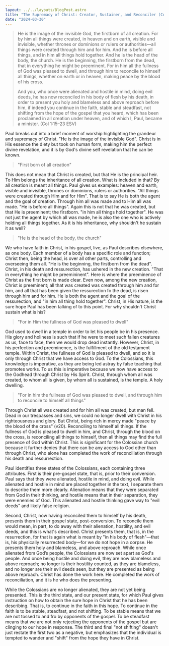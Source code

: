 ```yaml
---
layout: ../../layouts/BlogPost.astro
title: "The Supremacy of Christ: Creator, Sustainer, and Reconciler (Col 1:15-23)"
date: "2024-03-30"
---
```


>He is the image of the invisible God, the firstborn of all creation. For by him all things were created, in heaven and on earth, visible and invisible, whether thrones or dominions or rulers or authorities—all things were created through him and for him. And he is before all things, and in him all things hold together. And he is the head of the body, the church. He is the beginning, the firstborn from the dead, that in everything he might be preeminent. For in him all the fullness of God was pleased to dwell, and through him to reconcile to himself all things, whether on earth or in heaven, making peace by the blood of his cross.
>
>And you, who once were alienated and hostile in mind, doing evil deeds, he has now reconciled in his body of flesh by his death, in order to present you holy and blameless and above reproach before him, if indeed you continue in the faith, stable and steadfast, not shifting from the hope of the gospel that you heard, which has been proclaimed in all creation under heaven, and of which I, Paul, became a minister. (Col 1:15–23 ESV)

Paul breaks out into a brief moment of worship highlighting the grandeur and supremacy of Christ. "He is the image of the invisible God". Christ is in His essence the diety but took on human form, making him the perfect divine revelation, and it is by God's divine self revelation that he can be known. 

>"First born of all creation" 

This does not mean that Christ is created, but that He is the principal heir. To Him belongs the inheritance of all creation. What is included in that? By all creation is meant all things. Paul gives us examples: heaven and earth, visible and invisible, thrones or dominions, rulers or authorities. "All things were created through Him and for Him". That is to say He is both the agent and the goal of creation. Through him all was made and to Him all was made. "He is before all things". Again this is not that he was created, but that He is preeminent; the firstborn. "in him all things hold together". He was not just the agent by which all was made, he is also the one who is actively holding all things together. As it is his inheritance, why shouldn't he sustain it as well?

>"He is the head of the body, the church"

We who have faith in Christ, in his gospel, live, as Paul describes elsewhere, as one body. Each member of a body has a specific role and function; Christ then,  being the head, is over all other parts, controlling and overseeing them all. "He is the beginning, the firstborn from the dead". Christ, in his death and ressurection, has ushered in the new creation. "That in everything he might be preemininent". Here is where the preeminence of Christ as the first born is made clear. Even now, among the new creation, Christ is preeminent; all that was created was created through him and for him, and all that has been given the ressurection fo the dead, is risen through him and for him. He is both the agent and the goal of the ressurection, and "in him all thing hold together". Christ, in His nature, is the sure hope Paul has been talking of to this point. For why shouldn't Christ sustain what is his?

>"For in Him the fullness of God was pleased to dwell" 

God used to dwell in a temple in order to let his people be in his presence. His glory and holiness is such that if he were to meet such fallen creatures as us, face to face, then we would drop dead instantly. However, Christ, in his perfection and preeminence, is the fulfillment of the old testament temple. Within Christ, the fullness of God is pleased to dwell, and so it is only through Christ that we have access to God. To the Colossians, this knowledge is imperative, as they are being led astray by false teaching that promotes works. To us this is imperative because we now have access to the Godhead through Christ by His Spirit. Christ, through whom all was created, to whom all is given, by whom all is sustained, is the temple. A holy dwelling.

>"For in him the fullness of God was pleased to dwell, and through him to reconcile to himself all things"

 Through Christ all was created and for him all was created, but man fell. Dead in our trespasses and sins, we could no longer dwell with Christ in his righteousness and glory. But Christ, being rich in mercy made "peace by the blood of the cross" (v20). Reconciling to himself all things. If the fullness of God is pleased to dwell in him, and Christ, through the blood on the cross, is reconciling all things to himself, then all things may find the full presence of God within Christ. This is significant for the Colossian church because it further denies that there can be any access to God other than through Christ, who alone has completed the work of reconciliation through his death and ressurrection.

Paul identifies three states of the Colossians, each containing three attributes. First is their pre-gospel state, that is, prior to their conversion. Paul says that they were alienated, hostile in mind, and doing evil. While alienated and hostile in mind are placed together in the text, I separate them to describe them more clearly. Alienation means that they were separated from God in their thinking, and hostile means that in their separation, they were enemies of God. This alienated and hostile thinking gave way to "evil deeds" and likely false religion.

Second, Christ, now having reconciled them to himself by his death, presents them in their gospel state, post-conversion. To reconcile them would mean, in part, to do away with their alienation, hostility, and evil deeds, and this is what's described. Christ presents them, that is, in the resurrection, for that is again what is meant by "in his body of flesh"—that is, his physically resurrected body—for we do not hope in a corpse. He presents them holy and blameless, and above reproach. While once alienated from God’s people, the Colossians are now set apart as God's people. And once being hostile and doing evil, they are now blameless and above reproach; no longer is their hostility counted, as they are blameless, and no longer are their evil deeds seen, but they are presented as being above reproach. Christ has done the work here. He completed the work of reconciliation, and it is he who does the presenting.

While the Colossians are no longer alienated, they are not yet being presented. This is the third state, and our present state, for which Paul gives instruction on how to obtain the sure hope in Christ that he has been describing. That is, to continue in the faith in this hope. To continue in the faith is to be stable, steadfast, and not shifting. To be stable means that we are not tossed to and fro by opponents of the gospel. To be steadfast means that we are not only rejecting the opponents of the gospel but are clinging to our hope in response. The third and final "not shifting" doesn't just restate the first two as a negative, but emphasizes that the individual is tempted to wander and "shift" from the hope they have in Christ.